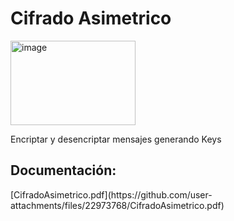 <h1>Cifrado Asimetrico</h1>

<img width="200" height="135" alt="image" src="https://github.com/user-attachments/assets/fbc1e468-85b5-439d-8a3a-4447c36e7167" />
<br>
<p>Encriptar y desencriptar mensajes generando Keys</p>

<h2>Documentación:</h2>
[CifradoAsimetrico.pdf](https://github.com/user-attachments/files/22973768/CifradoAsimetrico.pdf)
